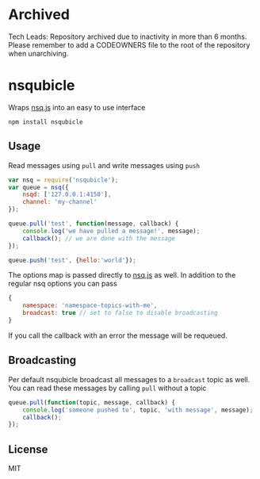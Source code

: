 Archived
======
Tech Leads: Repository archived due to inactivity in more than 6 months.
Please remember to add a CODEOWNERS file to the root of the repository when unarchiving.

# nsqubicle

Wraps [nsq.js](https://github.com/segmentio/nsq.js) into an easy to use interface

	npm install nsqubicle

## Usage

Read messages using `pull` and write messages using `push`

``` js
var nsq = require('nsqubicle');
var queue = nsq({
	nsqd: ['127.0.0.1:4150'],
	channel: 'my-channel'
});

queue.pull('test', function(message, callback) {
	console.log('we have pulled a message!', message);
	callback(); // we are done with the message
});

queue.push('test', {hello:'world'});
```

The options map is passed directly to [nsq.js](https://github.com/segmentio/nsq.js) as well.
In addition to the regular nsq options you can pass

``` js
{
	namespace: 'namespace-topics-with-me',
	broadcast: true // set to false to disable broadcasting
}
```

If you call the callback with an error the message will be requeued.

## Broadcasting

Per default nsqubicle broadcast all messages to a `broadcast` topic as well.
You can read these messages by calling `pull` without a topic

``` js
queue.pull(function(topic, message, callback) {
	console.log('someone pushed to', topic, 'with message', message);
	callback();
});
```

## License

MIT
